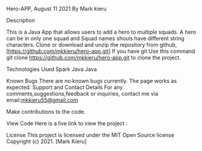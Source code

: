 Hero-APP, August 11 2021
By Mark kieru

Description

This is a Java App that allows users to add a hero to multiple squads. A hero can be in only one squad and Squad names shouls have different string characters.
Clone or download and unzip the repository from github,[https://github.com/mkkieru/hero-app.git]
If you have git Use this command git clone https://github.com/mkkieru/hero-app.git to clone the project.

Technologies Used
Spark Java
Java

Known Bugs
There are no known bugs currently. The page works as expected.
Support and Contact Details
For any comments,suggestions,feedback or inquiries, contact me via email:mkkieru55@gmail.com

Make contributions to the code.

View Code 
Here is a live link to view the project : 

License
This project is licensed under the MIT Open Source license Copyright (c) 2021. [Mark Kieru]